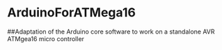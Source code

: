 # ArduinoForATMega16
##Adaptation of the Arduino core software to work on a standalone AVR ATMgea16 micro controller


